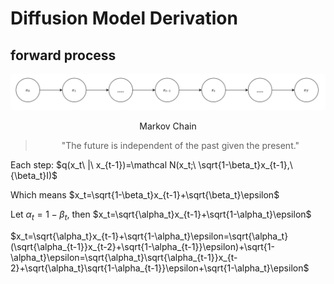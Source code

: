 # Diffusion Model Derivation
## forward process

<img src="/2023/v2-d7feccfa52e3c129c31edbfeb085282d_r.png">

<p align="center">Markov Chain</p>

> <p align="center">"The future is independent of the past given the present."</p>

Each step: $q(x_t\ |\ x_{t-1})=\mathcal N(x_t;\ \sqrt{1-\beta_t}x_{t-1},\ {\beta_t}I)$

Which means $x_t=\sqrt{1-\beta_t}x_{t-1}+\sqrt{\beta_t}\epsilon$

Let $\alpha_t=1-\beta_t$, then $x_t=\sqrt{\alpha_t}x_{t-1}+\sqrt{1-\alpha_t}\epsilon$

$x_t=\sqrt{\alpha_t}x_{t-1}+\sqrt{1-\alpha_t}\epsilon=\sqrt{\alpha_t}(\sqrt{\alpha_{t-1}}x_{t-2}+\sqrt{1-\alpha_{t-1}}\epsilon)+\sqrt{1-\alpha_t}\epsilon=\sqrt{\alpha_t}\sqrt{\alpha_{t-1}}x_{t-2}+\sqrt{\alpha_t}\sqrt{1-\alpha_{t-1}}\epsilon+\sqrt{1-\alpha_t}\epsilon$
